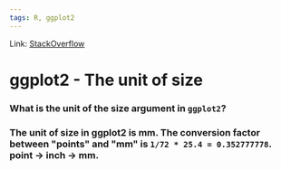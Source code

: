 ```yaml
---
tags: R, ggplot2
---
```

Link: [StackOverflow](https://stackoverflow.com/questions/17311917/ggplot2-the-unit-of-size)

# ggplot2 - The unit of size

### What is the unit of the size argument in `ggplot2`?

### The unit of size in ggplot2 is mm. The conversion factor between "points" and "mm" is `1/72 * 25.4 = 0.352777778`. point -> inch -> mm.